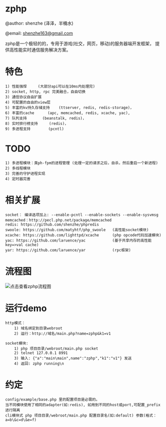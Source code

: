 zphp
===================================================

@author: shenzhe (泽泽，半桶水)

@email: shenzhe163@gmail.com

zphp是一个极轻的的，专用于游戏(社交，网页，移动)的服务器端开发框架， 提供高性能实时通信服务解决方案。

特色
======================

    1) 性能强悍     (大部分api可以在10ms内处理完)
    2) socket, http, rpc 完美融合，自由切换
    3) 通信协议自由扩展    
    4) 可配置的自由的view层
    5) 丰富的kv持久存储支持    (ttserver, redis, redis-storage)，
    6) 丰富的cache      (apc, memcached, redis, xcache, yac),
    7) 队列支持       (beanstalk, redis)，
    8) 实时排行榜支持     (redis)，
    9) 多进程支持        (pcntl)

TODO
========

    1) 多进程模块：类ph-fpm的进程管理 (处理一定的请求之后，自杀，然后重启一个新进程)
    2) 多线程模块
    3) 完善的守护进程实现
    4) 定时器完善

相关扩展
=======
    socket： 编译选项加上: --enable-pcntl --enable-sockets --enable-sysvmsg
    memcached：http://pecl.php.net/package/memcached
    redis: https://github.com/shenzhe/phpredis
    swoole: https://github.com/matyhtf/php_swoole   (高性能socket模块)
    xcache: https://github.com/lighttpd/xcache      (php opcode代码加速模块)
    yac: https://github.com/laruence/yac            (基于共享内存的高性能 key=>val cache)
    yar: https://github.com/laruence/yar            (rpc框架)


流程图
=======
![点击查看zphp流程图](https://github.com/shenzhe/zphp/blob/master/zphp_jg.jpg "zphp流程图") 

运行demo
========
    http模式：
        1) 域名绑定到目录webroot
        2) 运行：http://域名/main.php?name=zphp&k1=v1

    socket模块:
        1) php 项目目录/webroot/main.php socket
        2) telnet 127.0.0.1 8991
        3) 输入: {"a":"main\main",name":"zphp","k1":"v1"} 发送
        4) 返回: zphp running\n

约定
===========
    config/example/base.php 里的配置项目是必需的。
    当不同模块使用了相同的adapter(如:redis), 如用到不同的host或port,可配置_prefix进行隔离
    cli模块式 php 项目目录/webroot/main.php 配置目录名(如:default) 参数(格式：a=b\&c=d\&e=f)



